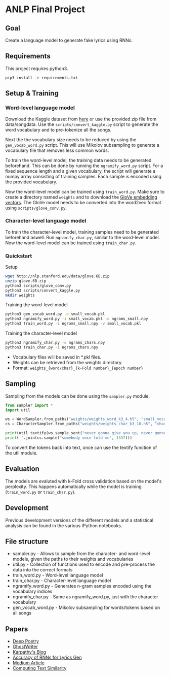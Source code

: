 # ANLP Final Project

## Goal

Create a language model to generate fake lyrics using RNNs.

## Requirements

This project requires python3.

```
pip3 install -r requirements.txt
```

## Setup & Training

### Word-level language model

Download the Kaggle dataset from [here](https://www.kaggle.com/mousehead/songlyrics) or use the provided zip file from data/songdata.
Use the `scripts/convert_kaggle.py` script to generate the word vocabulary and to pre-tokenize all the songs.

Next the the vocabulary size needs to be reduced by using the `gen_vocab_word.py` script.
This will use Mikolov subsampling to generate a vocabulary file that removes less common words.

To train the word-level model, the training data needs to be generated beforehand.
This can be done by running the `ngramify_word.py` script. For a fixed sequence length and a given
vocabulary, the script will generate a numpy array consisting of training samples. Each sample
is encoded using the provided vocabulary.

Now the word-level model can be trained using `train_word.py`. Make sure to create a
directory named `weights` and to download the [GloVe embedding vectors](http://nlp.stanford.edu/data/glove.6B.zip).
The GloVe model needs to be converted into the word2vec format using `scripts/glove_conv.py`.

### Character-level language model

To train the character-level model, training samples need to be generated beforehand aswell.
Run `ngramify_char.py`, similar to the word-level model.
Now the word-level model can be trained using `train_char.py`.

### Quickstart

Setup

```sh
wget http://nlp.stanford.edu/data/glove.6B.zip
unzip glove.6B.zip
python3 scripts/glove_conv.py
python3 scripts/convert_kaggle.py
mkdir weights
```

Training the word-level model

```sh
python3 gen_vocab_word.py -o small_vocab.pkl
python3 ngramify_word.py -i small_vocab.pkl -o ngrams_small.npy
python3 train_word.py -i ngrams_small.npy -v small_vocab.pkl
```

Training the character-level model

```sh
python3 ngramify_char.py -o ngrams_chars.npy
python3 train_char.py -i ngrams_chars.npy
```

- Vocabulary files will be saved in *.pkl files.
- Weights can be retrieved from the weights directory.
- Format: `weights_{word/char}_{k-Fold number}_{epoch number}`

## Sampling

Sampling from the models can be done using the `sampler.py` module.

```python
from sampler import *
import util

ws = WordSampler.from_paths("weights/weights_word_k3_4.h5", "small_vocab.pkl", 6)
cs = CharacterSampler.from_paths("weights/weights_char_k3_10.h5", "chars.pkl", 8)

print(util.textify(ws.sample_sent("never gonna give you up, never gonna", 42)))
print(''.join(cs.sample("somebody once told me", 1337)))
```

To convert the tokens back into text, once can use the textify function of the util module.

## Evaluation

The models are evaluted with k-Fold cross validation based on the model's perplexity.
This happens automatically while the model is training (`train_word.py` or `train_char.py`).

## Development

Previous development versions of the different models and a statistical analysis can be found in the various IPython notebooks.

## File structure

* sampler.py - Allows to sample from the character- and word-level models, given the paths to their weights and vocabularies
* util.py - Collection of functions used to encode and pre-process the data into the correct formats
* train_word.py - Word-level language model
* train_char.py - Character-level language model
* ngramify_word.py - Generates n-gram samples encoded using the vocabulary indices
* ngramify_char.py - Same as ngramify_word.py, just with the character vocabulary
* gen_vocab_word.py - Mikolov subsampling for words/tokens based on all songs

## Papers

- [Deep Poetry](https://web.stanford.edu/class/archive/cs/cs224n/cs224n.1174/reports/2762063.pdf)
- [GhostWriter](http://www.emnlp2015.org/proceedings/EMNLP/pdf/EMNLP221.pdf)
- [Karpathy's Blog](http://karpathy.github.io/2015/05/21/rnn-effectiveness/)
- [Accuracy of RNNs for Lyrics Gen](http://ejosue.com/wp-content/uploads/COMPSCI380-2018-LSTM-RNN.pdf)
- [Medium Article](https://medium.com/coinmonks/word-level-lstm-text-generator-creating-automatic-song-lyrics-with-neural-networks-b8a1617104fb)
- [Computing Text Similarity](http://tuprints.ulb.tu-darmstadt.de/4342/1/TUD-CS-2015-0017.pdf)

